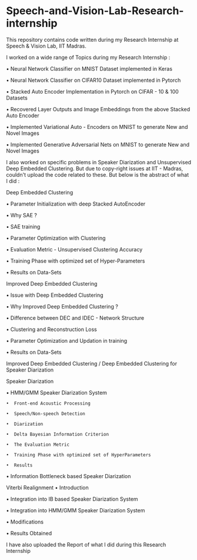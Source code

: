 # Speech-and-Vision-Lab-Research-internship
This repository contains code written during my Research Internship at Speech & Vision Lab, IIT Madras.

 I worked on a wide range of Topics during my Research Internship : 
 
 • Neural Network Classifier on MNIST Dataset implemented in Keras

 • Neural Network Classifier on CIFAR10 Dataset implemented in Pytorch
 
 • Stacked Auto Encoder Implementation in Pytorch on CIFAR - 10 & 100 Datasets
 
 • Recovered Layer Outputs and Image Embeddings from the above Stacked Auto Encoder 
 
 • Implemented Variational Auto - Encoders on MNIST to generate New and Novel Images
 
 • Implemented Generative Adversarial Nets on MNIST to generate New and Novel Images
 
I also worked on specific problems in Speaker Diarization and Unsupervised Deep 
Embedded Clustering. But due to copy-right issues at IIT - Madras, couldn't upload the
code related to these. But below is the abstract of what I did :

Deep Embedded Clustering 

  • Parameter Initialization with deep Stacked AutoEncoder 
  
  • Why SAE ?
  
  • SAE training
  
  • Parameter Optimization with Clustering 
  
  • Evaluation Metric - Unsupervised Clustering Accuracy 
  
  • Training Phase with optimized set of Hyper-Parameters 
  
  • Results on Data-Sets 

Improved Deep Embedded Clustering 

  • Issue with Deep Embedded Clustering 
  
  • Why Improved Deep Embedded Clustering ? 
  
  • Difference between DEC and IDEC - Network Structure 
  
  • Clustering and Reconstruction Loss 
  
  • Parameter Optimization and Updation in training 
  
  • Results on Data-Sets
  
Improved Deep Embedded Clustering / Deep Embedded Clustering for Speaker Diarization  

Speaker Diarization 

  • HMM/GMM Speaker Diarization System 
    
    •  Front-end Acoustic Processing 
    
    •  Speech/Non-speech Detection 
    
    •  Diarization 
    
    •  Delta Bayesian Information Criterion 
    
    •  The Evaluation Metric 
    
    •  Training Phase with optimized set of HyperParameters 
    
    •  Results 
   
   • Information Bottleneck based Speaker Diarization 


Viterbi Realignment 
  •  Introduction 
  
  •  Integration into IB based Speaker Diarization System 
  
  •  Integration into HMM/GMM Speaker Diarization System 
  
  •  Modifications 
  
  •  Results Obtained 
  
I have also uploaded the Report of what I did during this Research Internship
